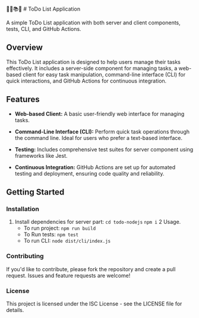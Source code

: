👩‍💻📚🍀 # ToDo List Application

A simple ToDo List application with both server and client components, tests, CLI, and GitHub Actions.

## Overview

This ToDo List application is designed to help users manage their tasks effectively. It includes a server-side component for managing tasks, a web-based client for easy task manipulation, command-line interface (CLI) for quick interactions, and GitHub Actions for continuous integration.

## Features

- **Web-based Client:** A basic user-friendly web interface for managing tasks.

- **Command-Line Interface (CLI):** Perform quick task operations through the command line. Ideal for users who prefer a text-based interface.

- **Testing:** Includes comprehensive test suites for server component using frameworks like Jest.

- **Continuous Integration:** GitHub Actions are set up for automated testing and deployment, ensuring code quality and reliability.

## Getting Started

### Installation

1. Install dependencies for server part:
   `cd todo-nodejs`
   `npm i`
2  Usage.
   - To run project:
    `npm run build`
   - To Run tests:
    `npm test`
   - To run CLI:
    `node dist/cli/index.js`

### Contributing
If you'd like to contribute, please fork the repository and create a pull request. Issues and feature requests are welcome!

### License
This project is licensed under the ISC License - see the LICENSE file for details.
